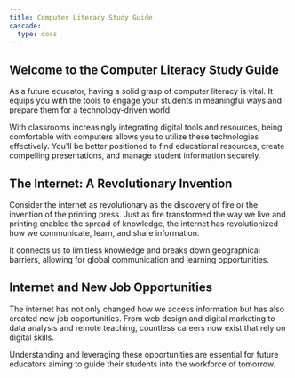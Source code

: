 ```yaml
---
title: Computer Literacy Study Guide
cascade:
  type: docs
---
```


## Welcome to the Computer Literacy Study Guide


As a future educator, having a solid grasp of computer literacy is vital. It equips you with the tools to engage your students in meaningful ways and prepare them for a technology-driven world. 

With classrooms increasingly integrating digital tools and resources, being comfortable with computers allows you to utilize these technologies effectively. You'll be better positioned to find educational resources, create compelling presentations, and manage student information securely.

## The Internet: A Revolutionary Invention

Consider the internet as revolutionary as the discovery of fire or the invention of the printing press. Just as fire transformed the way we live and printing enabled the spread of knowledge, the internet has revolutionized how we communicate, learn, and share information. 

It connects us to limitless knowledge and breaks down geographical barriers, allowing for global communication and learning opportunities.

## Internet and New Job Opportunities

The internet has not only changed how we access information but has also created new job opportunities. From web design and digital marketing to data analysis and remote teaching, countless careers now exist that rely on digital skills. 

Understanding and leveraging these opportunities are essential for future educators aiming to guide their students into the workforce of tomorrow.